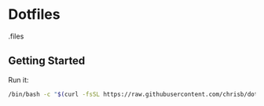 # Dotfiles

.files

## Getting Started

Run it:

```bash
/bin/bash -c "$(curl -fsSL https://raw.githubusercontent.com/chrisb/dotfiles/main/install.sh)"
```

